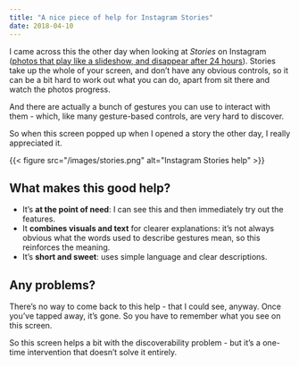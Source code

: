 ```yaml
---
title: "A nice piece of help for Instagram Stories"
date: 2018-04-10
---
```


I came across this the other day when looking at *Stories* on Instagram ([photos that play like a slideshow, and disappear after 24 hours](https://www.cnet.com/how-to/how-to-use-instagram-stories/)). Stories take up the whole of your screen, and don’t have any obvious controls, so it can be a bit hard to work out what you can do, apart from sit there and watch the photos progress.

And there are actually a bunch of gestures you can use to interact with them - which, like many gesture-based controls, are very hard to discover.

So when this screen popped up when I opened a story the other day, I really appreciated it.

{{< figure src="/images/stories.png" alt="Instagram Stories help" >}}

## What makes this good help?

- It’s **at the point of need**: I can see this and then immediately try out the features.
- It **combines visuals and text** for clearer explanations: it’s not always obvious what the words used to describe gestures mean, so this reinforces the meaning.
- It’s **short and sweet**: uses simple language and clear descriptions.

## Any problems?

There’s no way to come back to this help - that I could see, anyway. Once you’ve tapped away, it’s gone. So you have to remember what you see on this screen.

So this screen helps a bit with the discoverability problem - but it’s a one-time intervention that doesn’t solve it entirely. 